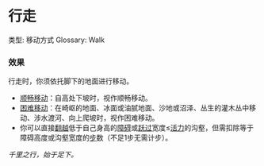 # 行走

类型: 移动方式
Glossary: Walk

### 效果

行走时，你须依托脚下的地面进行移动。

- [顺畅移动](https://www.notion.so/1b3d619a067b80ddb92bd4c0f14fb4cb?pvs=21)：自高处下坡时，视作顺畅移动。
- [困难移动](https://www.notion.so/1b3d619a067b807abb81c1da28d324b2?pvs=21)：在崎岖的地面、冰面或油腻地面、沙地或沼泽、丛生的灌木丛中移动、涉水渡河、向上爬坡时，视作困难移动。
- 你可以直接[翻越](https://www.notion.so/1b3d619a067b80a2b055d5aedd7b7ee0?pvs=21)低于自己身高的[障碍](https://www.notion.so/1b3d619a067b80618083cc2f816198bf?pvs=21)或[跃过](https://www.notion.so/1b3d619a067b80aab82acbb6a8d3883d?pvs=21)宽度≤[活力](https://www.notion.so/1b3d619a067b805391c0d92f6a9c2e06?pvs=21)的沟壑，但需扣除等于障碍高度或沟壑宽度的[步](https://www.notion.so/1b3d619a067b800fb1cfe9f0ef45b9ef?pvs=21)数（不足1步无需计步）。

*千里之行，始于足下。*